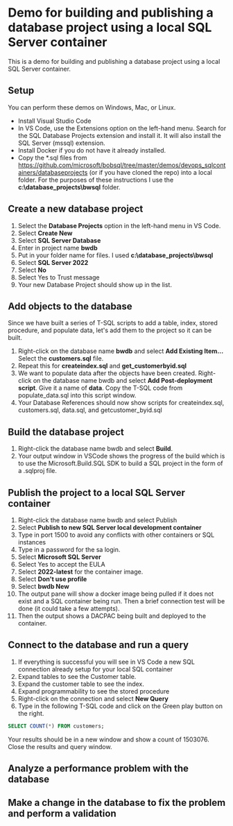 # Demo for building and publishing a database project using a local SQL Server container

This is a demo for building and publishing a database project using a local SQL Server container.

## Setup

You can perform these demos on Windows, Mac, or Linux.

- Install Visual Studio Code
- In VS Code, use the Extensions option on the left-hand menu. Search for the SQL Database Projects extension and install it. It will also install the SQL Server (mssql) extension.
- Install Docker if you do not have it already installed.
- Copy the *.sql files from <https://github.com/microsoft/bobsql/tree/master/demos/devops_sqlcontainers/databaseprojects> (or if you have cloned the repo) into a local folder. For the purposes of these instructions I use the **c:\database_projects\bwsql** folder.

## Create a new database project

1. Select the **Database Projects** option in the left-hand menu in VS Code.
1. Select **Create New**
1. Select **SQL Server Database**
1. Enter in project name **bwdb**
1. Put in your folder name for files. I used **c:\database_projects\bwsql**
1. Select **SQL Server 2022**
1. Select **No**
1. Select Yes to Trust message
1. Your new Database Project should show up in the list.

## Add objects to the database

Since we have built a series of T-SQL scripts to add a table, index, stored procedure, and populate data, let's add them to the project so it can be built.

1. Right-click on the database name **bwdb** and select **Add Existing Item...** Select the **customers.sql** file.
1. Repeat this for **createindex.sql** and **get_customerbyid.sql**
1. We want to populate data after the objects have been created. Right-click on the database name bwdb and select **Add Post-deployment script**. Give it a name of **data**. Copy the T-SQL code from populate_data.sql into this script window.
1. Your Database References should now show scripts for createindex.sql, customers.sql, data.sql, and getcustomer_byid.sql

## Build the database project

1. Right-click the database name bwdb and select **Build**.
1. Your output window in VSCode shows the progress of the build which is to use the Microsoft.Build.SQL SDK to build a SQL project in the form of a .sqlproj file.

## Publish the project to a local SQL Server container

1. Right-click the database name bwdb and select Publish
1. Select **Publish to new SQL Server local development container**
1. Type in port 1500 to avoid any conflicts with other containers or SQL instances
1. Type in a password for the sa login.
1. Select **Microsoft SQL Server**
1. Select Yes to accept the EULA
1. Select **2022-latest** for the container image.
1. Select **Don't use profile**
1. Select **bwdb New**
1. The output pane will show a docker image being pulled if it does not exist and a SQL container being run. Then a brief connection test will be done (it could take a few attempts).
1. Then the output shows a DACPAC being built and deployed to the container.

## Connect to the database and run a query

1. If everything is successful you will see in VS Code a new SQL connection already setup for your local SQL container
1. Expand tables to see the Customer table.
1. Expand the customer table to see the index.
1. Expand programmability to see the stored procedure
1. Right-click on the connection and select **New Query**
1. Type in the following T-SQL code and click on the Green play button on the right.

```sql
SELECT COUNT(*) FROM customers;
```

Your results should be in a new window and show a count of 1503076. Close the results and query window.

## Analyze a performance problem with the database

## Make a change in the database to fix the problem and perform a validation
